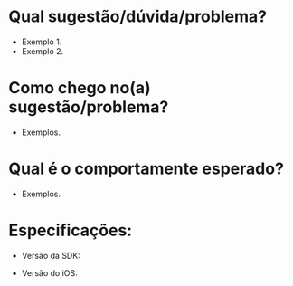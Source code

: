 <!--

Colocar  na label da issue um ou mais itens abaixo.
[#{bug}|{enhancement}|{documentation}{fire}]

Título: Título bem explicado.

Para mais informações:
https://github.com/stone-payments/onestap-sdk-ios/blob/master/CONTRIBUTING.md

-->

# Qual sugestão/dúvida/problema?
  
- Exemplo 1.
- Exemplo 2.

# Como chego no(a) sugestão/problema?

- Exemplos.

# Qual é o comportamente esperado?

- Exemplos.

# Especificações:

- Versão da SDK:

- Versão do iOS:
